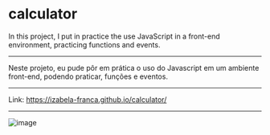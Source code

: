 # calculator

In this project, I put in practice the use JavaScript in a front-end environment, practicing functions and events.

_________________________________________________________________________________________________________________________

Neste projeto, eu pude pôr em prática o uso do Javascript em um ambiente front-end, podendo praticar, funções e eventos.
_______________________________________________________________________________________________________________________

Link: https://izabela-franca.github.io/calculator/
__________________________________________________________________________________________________________________________

![image](https://user-images.githubusercontent.com/101933646/174083630-8af44e9d-d320-4fec-8771-daa8412fcdb9.png)
